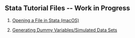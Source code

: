 ## Stata Tutorial Files -- Work in Progress

1) [Opening a File in Stata (macOS)](https://pjakiela.github.io/stata/mod1.html)

2) [Generating Dummy Variables/Simulated Data Sets](https://pjakiela.github.io/stata/variablesMod.html)


